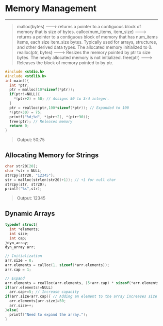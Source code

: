 # Memory Management
---

> malloc(bytes) ---> returns a pointer to a contiguous block of memory that is size of bytes.
> calloc(num_items, item_size) ---> returns a pointer to a contiguous block of memory that has num_items items, each size item_size bytes. Typically used for arrays, structures, and other derived data types. The allocated memory initialized to 0.
> realloc(ptr, bytes) ---> Resizes the memory pointed by ptr to size bytes. The newly allocated memory is not initialized.
> free(ptr) ---> Releases the block of memory pointed to by ptr.

```c
#include <stdio.h>
#include <stdlib.h>
int main(){
  int *ptr;
  ptr = malloc(10*sizeof(*ptr));
  if(ptr!=NULL){
    *(ptr+2) = 50; // Assigns 50 to 3rd integer.
  }
  ptr = realloc(ptr,100*sizeof(*ptr)); // Expanded to 100
  *(ptr+30) = 75;
  printf("%d;%d", *(ptr+2), *(ptr+30));
  free(ptr); // Releases memory
  return 0;
}
```

> Output: 50;75

## Allocating Memory for Strings

```c
char str20[20];
char *str = NULL;
strcpy(str20, "12345");
str = malloc(strlen(str20)+1)); // +1 for null char
strcpy(str, str20);
printf("%s",str);
```

> Output: 12345

## Dynamic Arrays

```c
typedef struct{
  int *elements;
  int size;
  int cap;
}dyn_array;
dyn_array arr;

// Initialization
arr.size = 0;
arr.elements = calloc(1, sizeof(*arr.elements));
arr.cap = 1;

// Expand
arr.elements = realloc(arr.elements, (5+arr.cap) * sizeof(*arr.elements));
if(arr.elements!=NULL)
  arr.cap+=5; // Increase capacity
if(arr.size<arr.cap){ // Adding an element to the array increases size
  arr.elements[arr.size]=50;
  arr.size++;
}else{
  printf("Need to expand the array.");
}
```

